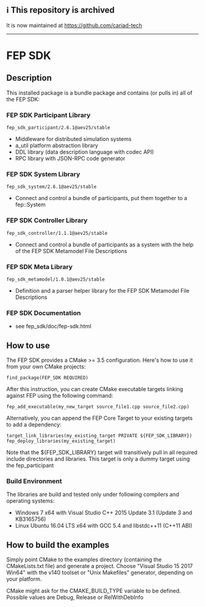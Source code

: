 ## ℹ️ This repository is archived 

It is now maintained at https://github.com/cariad-tech


---

FEP SDK 
=================

## Description ##

This installed package is a bundle package and contains (or pulls in) all of the FEP SDK:

### FEP SDK Participant Library 

    fep_sdk_participant/2.6.1@aev25/stable

* Middleware for distributed simulation systems
* a_util platform abstraction library
* DDL library (data description language with codec API)
* RPC library with JSON-RPC code generator

### FEP SDK System Library 

    fep_sdk_system/2.6.1@aev25/stable

* Connect and control a bundle of participants, put them together to a fep::System

### FEP SDK Controller Library 

    fep_sdk_controller/1.1.1@aev25/stable

* Connect and control a bundle of participants as a system with the help of the FEP SDK Metamodel File Descriptions

### FEP SDK Meta Library 

    fep_sdk_metamodel/1.0.1@aev25/stable

* Definition and a parser helper library for the  FEP SDK Metamodel File Descriptions

### FEP SDK Documentation

* see fep_sdk/doc/fep-sdk.html

## How to use ###

The FEP SDK provides a CMake >= 3.5 configuration. Here's how to use it from your own CMake projects:

    find_package(FEP_SDK REQUIRED)

After this instruction, you can create CMake executable targets linking against FEP using the following command:

    fep_add_executable(my_new_target source_file1.cpp source_file2.cpp)

Alternatively, you can append the FEP Core Target to your existing targets to add a dependency:

    target_link_libraries(my_existing_target PRIVATE ${FEP_SDK_LIBRARY})
    fep_deploy_libraries(my_existing_target)

Note that the ${FEP_SDK_LIBRARY} target will transitively pull in all required include directories and libraries.
This target is only a dummy target using the fep_participant

### Build Environment ####

The libraries are build and tested only under following compilers and operating systems: 
* Windows 7 x64 with Visual Studio C++ 2015 Update 3.1 (Update 3 and KB3165756)
* Linux Ubuntu 16.04 LTS x64 with GCC 5.4 and libstdc++11 (C++11 ABI)

## How to build the examples ###

Simply point CMake to the examples directory (containing the CMakeLists.txt file) and generate a project.
Choose "Visual Studio 15 2017 Win64" with the v140 toolset or "Unix Makefiles" generator, depending on your platform.

CMake might ask for the CMAKE_BUILD_TYPE variable to be defined. Possible values are Debug, Release or RelWithDebInfo
